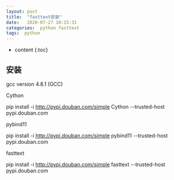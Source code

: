 ```yaml
---
layout: post
title:  "fasttext安装"
date:   2020-07-27 10:15:31
categories:  python fasttext
tags:  python
---
```


* content
{:toc}

## 安装

gcc version 4.8.1 (GCC)

Cython

pip install -i http://pypi.douban.com/simple Cython --trusted-host pypi.douban.com


pybind11

pip install -i http://pypi.douban.com/simple pybind11 --trusted-host pypi.douban.com


fasttext

pip install -i http://pypi.douban.com/simple fasttext --trusted-host pypi.douban.com
